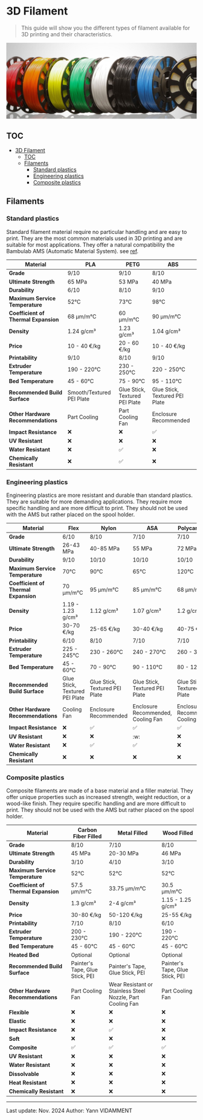 # 3D Filament

> This guide will show you the different types of filament available for 3D printing and their characteristics.

![Filaments](../assets/filament-1.png)

## TOC

- [3D Filament](#3d-filament)
  - [TOC](#toc)
  - [Filaments](#filaments)
    - [Standard plastics](#standard-plastics)
    - [Engineering plastics](#engineering-plastics)
    - [Composite plastics](#composite-plastics)

## Filaments

### Standard plastics

Standard filament material require no particular handling and are easy to print. They are the most common materials used in 3D printing and are suitable for most applications. They offer a natural compatibility the Bambulab AMS (Automatic Material System). see [ref](../hardware/bambulab.md).

| Material                             | PLA                       | PETG                           | ABS                            |
| ------------------------------------ | ------------------------- | ------------------------------ | ------------------------------ |
| **Grade**                            | 9/10                      | 9/10                           | 8/10                           |
| **Ultimate Strength**                | 65 MPa                    | 53 MPa                         | 40 MPa                         |
| **Durability**                       | 6/10                      | 8/10                           | 9/10                           |
| **Maximum Service Temperature**      | 52°C                      | 73°C                           | 98°C                           |
| **Coefficient of Thermal Expansion** | 68 µm/m°C                 | 60 µm/m°C                      | 90 µm/m°C                      |
| **Density**                          | 1.24 g/cm³                | 1.23 g/cm³                     | 1.04 g/cm³                     |
| **Price**                            | 10 - 40 €/kg              | 20 - 60 €/kg                   | 10 - 40 €/kg                   |
| **Printability**                     | 9/10                      | 8/10                           | 9/10                           |
| **Extruder Temperature**             | 190 - 220°C               | 230 - 250°C                    | 220 - 250°C                    |
| **Bed Temperature**                  | 45 - 60°C                 | 75 - 90°C                      | 95 - 110°C                     |
| **Recommended Build Surface**        | Smooth/Textured PEI Plate | Glue Stick, Textured PEI Plate | Glue Stick, Textured PEI Plate |
| **Other Hardware Recommendations**   | Part Cooling              | Part Cooling Fan               | Enclosure Recommended          |
| **Impact Resistance**                | :x:                       | :x:                            | :white_check_mark:             |
| **UV Resistant**                     | :x:                       | :x:                            | :x:                            |
| **Water Resistant**                  | :x:                       | :white_check_mark:             | :x:                            |
| **Chemically Resistant**             | :x:                       | :white_check_mark:             | :x:                            |

### Engineering plastics

Engineering plastics are more resistant and durable than standard plastics. They are suitable for more demanding applications. They require more specific handling and are more difficult to print. They should not be used with the AMS but rather placed on the spool holder.

| Material                             | Flex                           | Nylon                          | ASA                                | Polycarbonate                      |
| ------------------------------------ | ------------------------------ | ------------------------------ | ---------------------------------- | ---------------------------------- |
| **Grade**                            | 6/10                           | 8/10                           | 7/10                               | 7/10                               |
| **Ultimate Strength**                | 26-43 MPa                      | 40-85 MPa                      | 55 MPa                             | 72 MPa                             |
| **Durability**                       | 9/10                           | 10/10                          | 10/10                              | 10/10                              |
| **Maximum Service Temperature**      | 70°C                           | 90°C                           | 65°C                               | 120°C                              |
| **Coefficient of Thermal Expansion** | 70 µm/m°C                      | 95 µm/m°C                      | 85 µm/m°C                          | 68 µm/m°C                          |
| **Density**                          | 1.19 - 1.23 g/cm³              | 1.12 g/cm³                     | 1.07 g/cm³                         | 1.2 g/cm³                          |
| **Price**                            | 30-70 €/kg                     | 25-65 €/kg                     | 30-40 €/kg                         | 40-75 €/kg                         |
| **Printability**                     | 6/10                           | 8/10                           | 7/10                               | 7/10                               |
| **Extruder Temperature**             | 225 - 245°C                    | 230 - 260°C                    | 240 - 270°C                        | 260 - 310°C                        |
| **Bed Temperature**                  | 45 - 60°C                      | 70 - 90°C                      | 90 - 110°C                         | 80 - 120°C                         |
| **Recommended Build Surface**        | Glue Stick, Textured PEI Plate | Glue Stick, Textured PEI Plate | Glue Stick, Textured PEI Plate     | Glue Stick, Textured PEI Plate     |
| **Other Hardware Recommendations**   | Cooling Fan                    | Enclosure Recommended          | Enclosure Recommended, Cooling Fan | Enclosure Recommended, Cooling Fan |
| **Impact Resistance**                | :x:                            | :white_check_mark:             | :white_check_mark:                 | :white_check_mark:                 |
| **UV Resistant**                     | :x:                            | :x:                            | :w:                                | :x:                                |
| **Water Resistant**                  | :x:                            | :white_check_mark:             | :white_check_mark:                 | :x:                                |
| **Chemically Resistant**             | :x:                            | :x:                            | :x:                                | :x:                                |

### Composite plastics

Composite filaments are made of a base material and a filler material. They offer unique properties such as increased strength, weight reduction, or a wood-like finish. They require specific handling and are more difficult to print. They should not be used with the AMS but rather placed on the spool holder.

| Material                             | Carbon Fiber Filled          | Metal Filled                  | Wood Filled                    |
| ------------------------------------ | ----------------------------- | ----------------------------- | ------------------------------ |
| **Grade**                            | 8/10                          | 7/10                          | 8/10                           |
| **Ultimate Strength**                | 45 MPa                        | 20-30 MPa                     | 46 MPa                         |
| **Durability**                       | 3/10                          | 4/10                          | 3/10                           |
| **Maximum Service Temperature**      | 52°C                          | 52°C                          | 52°C                           |
| **Coefficient of Thermal Expansion** | 57.5 µm/m°C                   | 33.75 µm/m°C                  | 30.5 µm/m°C                    |
| **Density**                          | 1.3 g/cm³                     | 2-4 g/cm³                     | 1.15 - 1.25 g/cm³              |
| **Price**                            | 30-80 €/kg                    | 50-120 €/kg                   | 25-55 €/kg                     |
| **Printability**                     | 7/10                          | 8/10                          | 6/10                           |
| **Extruder Temperature**             | 200 - 230°C                   | 190 - 220°C                   | 190 - 220°C                    |
| **Bed Temperature**                  | 45 - 60°C                     | 45 - 60°C                     | 45 - 60°C                      |
| **Heated Bed**                       | Optional                      | Optional                      | Optional                       |
| **Recommended Build Surface**        | Painter's Tape, Glue Stick, PEI | Painter's Tape, Glue Stick, PEI | Painter's Tape, Glue Stick, PEI |
| **Other Hardware Recommendations**   | Part Cooling Fan              | Wear Resistant or Stainless Steel Nozzle, Part Cooling Fan | Part Cooling Fan               |
| **Flexible**                         | :x:                           | :x:                           | :x:                            |
| **Elastic**                          | :x:                           | :x:                           | :x:                            |
| **Impact Resistance**                | :x:                           | :white_check_mark:            | :x:                            |
| **Soft**                             | :x:                           | :x:                           | :x:                            |
| **Composite**                        | :white_check_mark:            | :white_check_mark:            | :white_check_mark:             |
| **UV Resistant**                     | :x:                           | :x:                           | :x:                            |
| **Water Resistant**                  | :x:                           | :x:                           | :x:                            |
| **Dissolvable**                      | :x:                           | :x:                           | :x:                            |
| **Heat Resistant**                   | :x:                           | :x:                           | :x:                            |
| **Chemically Resistant**             | :x:                           | :x:                           | :x:                            |

---

Last update: Nov. 2024
Author: Yann VIDAMMENT
